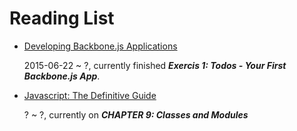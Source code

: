 # Reading List

* [Developing Backbone.js Applications](http://addyosmani.github.io/backbone-fundamentals/)
    
    2015-06-22 ~ ?, currently finished ***Exercis 1: Todos - Your First Backbone.js App***.

* [Javascript: The Definitive Guide](http://www.amazon.cn/JavaScript-The-Definitive-Guide-Flanagan-David/dp/0596805527/ref=sr_1_1?s=books&ie=UTF8&qid=1435031067&sr=1-1&keywords=javascript+the+definitive+guide)

    ? ~ ?, currently on ***CHAPTER 9: Classes and Modules***